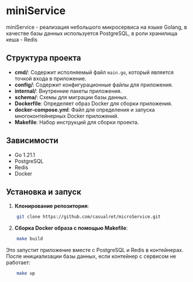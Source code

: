 # miniService

miniService - реализация небольшого микросервиса на языке Golang, в качестве базы данных используется PostgreSQL, в роли хранилища кеша - Redis

## Структура проекта

- **cmd/**: Содержит исполняемый файл `main.go`, который является точкой входа в приложение.
- **config/**: Содержит конфигурационные файлы для приложения.
- **internal/**: Внутренние пакеты приложения.
- **schema/**: Схемы для миграции базы данных.
- **Dockerfile**: Определяет образ Docker для сборки приложения.
- **docker-compose.yml**: Файл для определения и запуска многоконтейнерных Docker приложений.
- **Makefile**: Набор инструкций для сборки проекта.

## Зависимости

- Go 1.21.1
- PostgreSQL
- Redis
- Docker

## Установка и запуск

1. **Клонирование репозитория**:
```bash
    git clone https://github.com/casualret/microService.git
```


2. **Сборка Docker образа с помощью Makefile**:

```bash 
    make build
```

Это запустит приложение вместе с PostgreSQL и Redis в контейнерах. После инициализации базы данных, если контейнер с сервисом не работает:

```bash 
    make up
```

